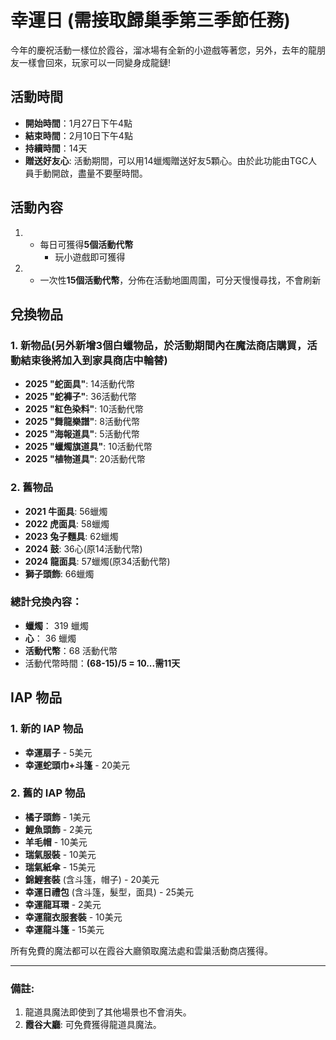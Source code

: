 # 幸運日 (需接取歸巢季第三季節任務)

今年的慶祝活動一樣位於霞谷，溜冰場有全新的小遊戲等著您，另外，去年的龍朋友一樣會回來，玩家可以一同變身成龍鏈!

## 活動時間
- **開始時間**：1月27日下午4點
- **結束時間**：2月10日下午4點
- **持續時間**：14天
- **贈送好友心**: 活動期間，可以用14蠟燭贈送好友5顆心。由於此功能由TGC人員手動開啟，盡量不要壓時間。

## 活動內容

1. - 每日可獲得**5個活動代幣**
     - 玩小遊戲即可獲得

2. - 一次性**15個活動代幣**，分佈在活動地圖周圍，可分天慢慢尋找，不會刷新

## 兌換物品

### 1. 新物品(另外新增3個白蠟物品，於活動期間內在魔法商店購買，活動結束後將加入到家具商店中輪替)

- **2025 "蛇面具"**: 14活動代幣
- **2025 "蛇褲子"**: 36活動代幣
- **2025 "紅色染料"**: 10活動代幣
- **2025 "舞龍樂譜"**: 8活動代幣
- **2025 "海報道具"**: 5活動代幣
- **2025 "蠟燭旗道具"**: 10活動代幣
- **2025 "植物道具"**: 20活動代幣

### 2. 舊物品

- **2021 牛面具**: 56蠟燭
- **2022 虎面具**: 58蠟燭
- **2023 兔子麵具**: 62蠟燭
- **2024 鼓**: 36心(原14活動代幣)
- **2024 龍面具**: 57蠟燭(原34活動代幣)
- **獅子頭飾**: 66蠟燭

### 總計兌換內容：
- **蠟燭**： 319 蠟燭
- **心**： 36 蠟燭
- **活動代幣**：68 活動代幣
- 活動代幣時間：**(68-15)/5 = 10...需11天**

## IAP 物品

### 1. 新的 IAP 物品
- **幸運扇子** - 5美元
- **幸運蛇頭巾+斗篷** - 20美元

### 2. 舊的 IAP 物品

- **橘子頭飾** - 1美元
- **鯉魚頭飾** - 2美元
- **羊毛帽** - 10美元
- **瑞氣服裝** - 10美元
- **瑞氣紙傘** - 15美元
- **錦鯉套裝** (含斗篷，帽子) - 20美元
- **幸運日禮包** (含斗篷，髮型，面具) - 25美元
- **幸運龍耳環** - 2美元
- **幸運龍衣服套裝** - 10美元
- **幸運龍斗篷** - 15美元

所有免費的魔法都可以在霞谷大廳領取魔法處和雲巢活動商店獲得。

---

### 備註:

1. 龍道具魔法即使到了其他場景也不會消失。
2. **霞谷大廳**: 可免費獲得龍道具魔法。